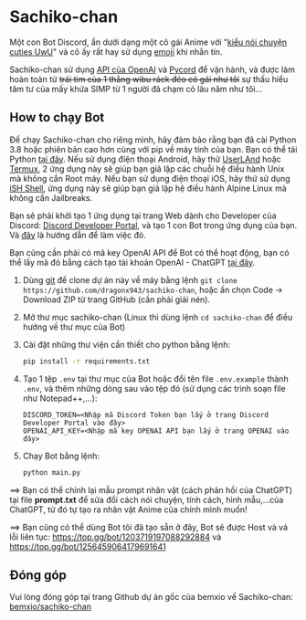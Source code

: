 # Sachiko-chan
Một con Bot Discord, ẩn dưới dạng một cô gái Anime với "[kiểu nói chuyện cuties UwU](https://www.urbandictionary.com/define.php?term=UwU%20Speech)" và cô ấy rất hay sử dụng [emoji](https://vi.wikipedia.org/wiki/Emoticon#Japanese_(kaomoji)) khi nhắn tin.

Sachiko-chan sử dụng [API của OpenAI](https://platform.openai.com/docs/api-reference/chat) và [Pycord](https://pycord.dev) để vận hành, và được làm hoàn toàn từ ~~trái tim của 1 thằng wibu ráck đéo có gái như tôi~~ sự thấu hiểu tâm tư của mấy khứa SIMP từ 1 người đã chạm cỏ lâu năm như tôi...

## How to chạy Bot
Để chạy Sachiko-chan cho riêng mình, hãy đảm bảo rằng bạn đã cài Python 3.8 hoặc phiên bản cao hơn cùng với pip về máy tính của bạn. Bạn có thể tải Python [tại đây](https://www.python.org/downloads/).
Nếu sử dụng điện thoại Android, hãy thử [UserLAnd](https://userland.tech/) hoặc [Termux](https://termux.dev/), 2 ứng dụng này sẽ giúp bạn giả lập các chuỗi hệ điều hành Unix mà không cần Root máy.
Nếu bạn sử dụng điện thoại iOS, hãy thử sử dụng [iSH Shell](https://apps.apple.com/us/app/ish-shell/id1436902243), ứng dụng này sẽ giúp bạn giả lập hệ điều hành Alpine Linux mà không cần Jailbreaks.

Bạn sẽ phải khởi tạo 1 ứng dụng tại trang Web dành cho Developer của Discord: [Discord Developer Portal](https://discord.com/developers/applications), và tạo 1 con Bot trong ứng dụng của bạn. Và [đây](https://discordpy.readthedocs.io/en/stable/discord.html) là hướng dẫn để làm việc đó.

Bạn cũng cần phải có mã key OpenAI API để Bot có thể hoạt động, bạn có thể lấy mã đó bằng cách tạo tài khoản OpenAI - ChatGPT [tại đây](https://beta.openai.com/).

1. Dùng [git](https://git-scm.com/) để clone dự án này về máy bằng lệnh `git clone https://github.com/dragonx943/sachiko-chan`, hoặc ấn chọn Code -> Download ZIP từ trang GitHub (cần phải giải nén).
2. Mở thư mục sachiko-chan (Linux thì dùng lệnh `cd sachiko-chan` để điều hướng về thư mục của Bot)
3. Cài đặt những thư viện cần thiết cho python bằng lệnh:

    ```sh
    pip install -r requirements.txt
    ```

4. Tạo 1 tệp `.env` tại thư mục của Bot hoặc đổi tên file `.env.example` thành `.env`, và thêm những dòng sau vào tệp đó (sử dụng các trình soạn file như Notepad++,...):

    ```
    DISCORD_TOKEN=<Nhập mã Discord Token bạn lấy ở trang Discord Developer Portal vào đây>
    OPENAI_API_KEY=<Nhập mã key OPENAI API bạn lấy ở trang OPENAI vào đây>
    ```

5. Chạy Bot bằng lệnh:

    ```sh
    python main.py
    ```

==> Bạn có thể chỉnh lại mẫu prompt nhân vật (cách phản hồi của ChatGPT) tại file **prompt.txt** để sửa đổi cách nói chuyện, tính cách, hình mẫu,...của ChatGPT, từ đó tự tạo ra nhân vật Anime của chính mình muốn!

==> Bạn cũng có thể dùng Bot tôi đã tạo sẵn ở đây, Bot sẽ được Host và vá lỗi liên tục: https://top.gg/bot/1203719197088292884 và https://top.gg/bot/1256459064179691641

## Đóng góp
Vui lòng đóng góp tại trang Github dự án gốc của bemxio về Sachiko-chan: [bemxio/sachiko-chan](https://github.com/bemxio/sachiko-chan)
